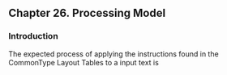 <div xmlns="http://www.w3.org/1999/xhtml" class="chapter"><div class="titlepage"><div><div><h2 class="title"><a name="chapter.processing"></a>Chapter 26. Processing Model</h2></div></div></div><div role="fragment" class="section"><div class="titlepage"><div><div><h3 class="title"><a name="idm75416478336"></a>Introduction</h3></div></div></div><div role="specification" class="section"><div class="titlepage"/><p>
        The expected process of applying the instructions found in the
        CommonType Layout Tables to a input text is
      </p></div></div></div>